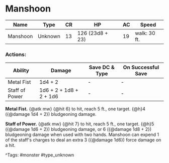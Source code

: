 # Manshoon

| Name | Type | CR | HP | AC | Speed |
|------|------|----|----|----|-------|
| Manshoon | Unknown | 13 | 126 (23d8 + 23) | 19 | walk: 30 ft. |

### Actions:

| Ability | Damage | Save DC & Type | On Successful Save |
|---------|--------|----------------|--------------------|
| Metal Fist | 1d4 + 2 | - | - |
| Staff of Power | 1d6 + 2 + 1d8 + 2 + 1d6 | - | - |


**Metal Fist.** {@atk mw} {@hit 6} to hit, reach 5 ft., one target. {@h}4 ({@damage 1d4 + 2}) bludgeoning damage.

**Staff of Power.** {@atk mw} {@hit 7} to hit, reach 5 ft., one target. {@h}5 ({@damage 1d6 + 2}) bludgeoning damage, or 6 ({@damage 1d8 + 2}) bludgeoning damage when used with two hands. Manshoon can expend 1 of the staff's charges to deal an extra 3 ({@damage 1d6}) force damage on a hit.

^Tags: #monster #type_unknown